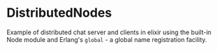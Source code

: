 # DistributedNodes

Example of distributed chat server and clients in elixir using the built-in Node
module and Erlang's `global` - a global name registration facility.
